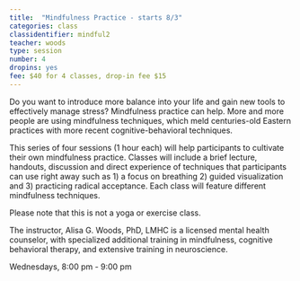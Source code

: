 ```yaml
---
title:  "Mindfulness Practice - starts 8/3"
categories: class
classidentifier: mindful2
teacher: woods
type: session
number: 4
dropins: yes
fee: $40 for 4 classes, drop-in fee $15
---
```

Do you want to introduce more balance into your life and gain new tools to effectively manage stress? Mindfulness practice can help. More and more people are using mindfulness techniques, which meld centuries-old Eastern practices with more recent cognitive-behavioral techniques.

This series of four sessions (1 hour each) will help participants to cultivate their own mindfulness practice. Classes will include a brief lecture, handouts, discussion and direct experience of techniques that participants can use right away such as 1) a focus on breathing 2) guided visualization and 3) practicing radical acceptance. Each class will feature different mindfulness techniques.

Please note that this is not a yoga or exercise class.

The instructor, Alisa G. Woods, PhD, LMHC is a licensed mental health counselor, with specialized additional training in mindfulness, cognitive behavioral therapy, and extensive training in neuroscience.

Wednesdays, 8:00 pm - 9:00 pm
